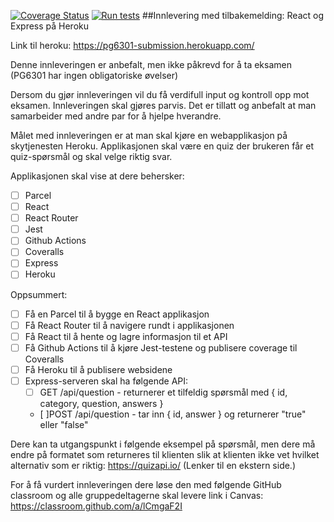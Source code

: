 [![Coverage Status](https://coveralls.io/repos/github/kristiania-pg6301-2022/pg6301-innlevering-sandraasins/badge.svg?branch=main)](https://coveralls.io/github/kristiania-pg6301-2022/pg6301-innlevering-sandraasins?branch=main)
[![Run tests](https://github.com/kristiania-pg6301-2022/pg6301-innlevering-sandraasins/actions/workflows/test.yml/badge.svg)](https://github.com/kristiania-pg6301-2022/pg6301-innlevering-sandraasins/actions/workflows/test.yml)
##Innlevering med tilbakemelding: React og Express på Heroku

Link til heroku: https://pg6301-submission.herokuapp.com/

Denne innleveringen er anbefalt, men ikke påkrevd for å ta eksamen (PG6301 har ingen obligatoriske øvelser)

Dersom du gjør innleveringen vil du få verdifull input og kontroll opp mot eksamen. Innleveringen skal gjøres parvis. Det er tillatt og anbefalt at man samarbeider med andre par for å hjelpe hverandre.

Målet med innleveringen er at man skal kjøre en webapplikasjon på skytjenesten Heroku. Applikasjonen skal være en quiz der brukeren får et quiz-spørsmål og skal velge riktig svar.

Applikasjonen skal vise at dere behersker:

* [ ] Parcel
* [ ] React
* [ ] React Router
* [ ] Jest
* [ ] Github Actions
* [ ] Coveralls
* [ ] Express
* [ ] Heroku

Oppsummert:
* [ ] Få en Parcel til å bygge en React applikasjon
* [ ] Få React Router til å navigere rundt i applikasjonen
* [ ] Få React til å hente og lagre informasjon til et API
* [ ] Få Github Actions til å kjøre Jest-testene og publisere coverage til Coveralls
* [ ] Få Heroku til å publisere websidene
* [ ] Express-serveren skal ha følgende API:
  * [ ] GET /api/question - returnerer et tilfeldig spørsmål med { id, category, question, answers }
  * [ ]POST /api/question - tar inn { id, answer } og returnerer "true" eller "false"

Dere kan ta utgangspunkt i følgende eksempel på spørsmål, men dere må endre på formatet som returneres til klienten slik at klienten ikke vet hvilket alternativ som er riktig: https://quizapi.io/ (Lenker til en ekstern side.)

For å få vurdert innleveringen dere løse den med følgende GitHub classroom og alle gruppedeltagerne skal levere link i Canvas: https://classroom.github.com/a/lCmgaF2I
